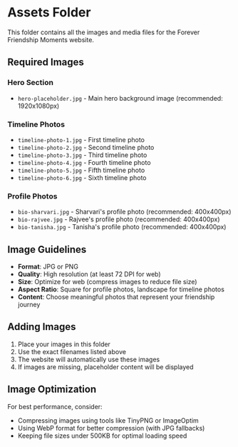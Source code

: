 # Assets Folder

This folder contains all the images and media files for the Forever Friendship Moments website.

## Required Images

### Hero Section
- `hero-placeholder.jpg` - Main hero background image (recommended: 1920x1080px)

### Timeline Photos
- `timeline-photo-1.jpg` - First timeline photo
- `timeline-photo-2.jpg` - Second timeline photo
- `timeline-photo-3.jpg` - Third timeline photo
- `timeline-photo-4.jpg` - Fourth timeline photo
- `timeline-photo-5.jpg` - Fifth timeline photo
- `timeline-photo-6.jpg` - Sixth timeline photo

### Profile Photos
- `bio-sharvari.jpg` - Sharvari's profile photo (recommended: 400x400px)
- `bio-rajvee.jpg` - Rajvee's profile photo (recommended: 400x400px)
- `bio-tanisha.jpg` - Tanisha's profile photo (recommended: 400x400px)

## Image Guidelines

- **Format**: JPG or PNG
- **Quality**: High resolution (at least 72 DPI for web)
- **Size**: Optimize for web (compress images to reduce file size)
- **Aspect Ratio**: Square for profile photos, landscape for timeline photos
- **Content**: Choose meaningful photos that represent your friendship journey

## Adding Images

1. Place your images in this folder
2. Use the exact filenames listed above
3. The website will automatically use these images
4. If images are missing, placeholder content will be displayed

## Image Optimization

For best performance, consider:
- Compressing images using tools like TinyPNG or ImageOptim
- Using WebP format for better compression (with JPG fallbacks)
- Keeping file sizes under 500KB for optimal loading speed 